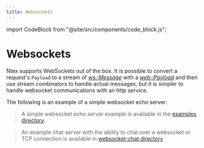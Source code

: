 ```yaml
---
title: Websockets
---
```


import CodeBlock from "@site/src/components/code_block.js";

# Websockets

Ntex supports WebSockets out of the box. It is possible to convert a request's `Payload` to a stream of [_ws::Message_][message] with a [_web::Payload_][payload] and then use stream combinators to handle actual messages, but it is simpler to handle websocket communications with an http service.

The following is an example of a simple websocket echo server:


<CodeBlock example="websockets" file="main.rs" section="websockets" />

> A simple websocket echo server example is available in the [examples directory][examples].

> An example chat server with the ability to chat over a websocket or TCP connection is available in [websocket-chat directory][chat]

[message]: https://docs.rs/ntex/latest/ntex/ws/enum.Message.html
[payload]: https://docs.rs/ntex/latest/ntex/web/types/struct.Payload.html
[examples]: https://github.com/ntex-rs/examples/tree/master/websocket
[chat]: https://github.com/ntex-rs/examples/tree/master/websocket-chat
